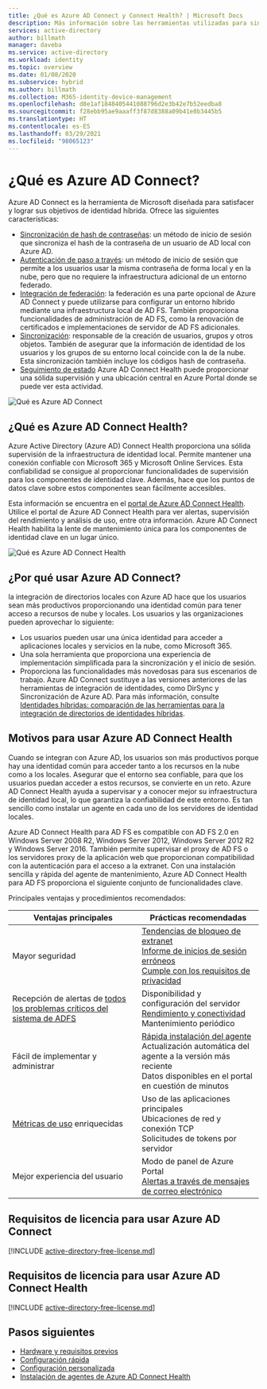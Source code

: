 ```yaml
---
title: ¿Qué es Azure AD Connect y Connect Health? | Microsoft Docs
description: Más información sobre las herramientas utilizadas para sincronizar y supervisar el entorno local con Azure AD.
services: active-directory
author: billmath
manager: daveba
ms.service: active-directory
ms.workload: identity
ms.topic: overview
ms.date: 01/08/2020
ms.subservice: hybrid
ms.author: billmath
ms.collection: M365-identity-device-management
ms.openlocfilehash: d8e1af1848405441088796d2e3b42e7b52eedba8
ms.sourcegitcommit: f28ebb95ae9aaaff3f87d8388a09b41e0b3445b5
ms.translationtype: HT
ms.contentlocale: es-ES
ms.lasthandoff: 03/29/2021
ms.locfileid: "98065123"
---
```

# <a name="what-is-azure-ad-connect"></a>¿Qué es Azure AD Connect?

Azure AD Connect es la herramienta de Microsoft diseñada para satisfacer y lograr sus objetivos de identidad híbrida.  Ofrece las siguientes características:
     
- [Sincronización de hash de contraseñas](whatis-phs.md): un método de inicio de sesión que sincroniza el hash de la contraseña de un usuario de AD local con Azure AD.
- [Autenticación de paso a través](how-to-connect-pta.md): un método de inicio de sesión que permite a los usuarios usar la misma contraseña de forma local y en la nube, pero que no requiere la infraestructura adicional de un entorno federado.
- [Integración de federación](how-to-connect-fed-whatis.md): la federación es una parte opcional de Azure AD Connect y puede utilizarse para configurar un entorno híbrido mediante una infraestructura local de AD FS. También proporciona funcionalidades de administración de AD FS, como la renovación de certificados e implementaciones de servidor de AD FS adicionales.
- [Sincronización](how-to-connect-sync-whatis.md): responsable de la creación de usuarios, grupos y otros objetos.  También de asegurar que la información de identidad de los usuarios y los grupos de su entorno local coincide con la de la nube.  Esta sincronización también incluye los códigos hash de contraseña.
- [Seguimiento de estado](whatis-azure-ad-connect.md#what-is-azure-ad-connect-health) Azure AD Connect Health puede proporcionar una sólida supervisión y una ubicación central en Azure Portal donde se puede ver esta actividad. 


![Qué es Azure AD Connect](./media/whatis-hybrid-identity/arch.png)



## <a name="what-is-azure-ad-connect-health"></a>¿Qué es Azure AD Connect Health?

Azure Active Directory (Azure AD) Connect Health proporciona una sólida supervisión de la infraestructura de identidad local. Permite mantener una conexión confiable con Microsoft 365 y Microsoft Online Services.  Esta confiabilidad se consigue al proporcionar funcionalidades de supervisión para los componentes de identidad clave. Además, hace que los puntos de datos clave sobre estos componentes sean fácilmente accesibles.

Esta información se encuentra en el [portal de Azure AD Connect Health](https://aka.ms/aadconnecthealth). Utilice el portal de Azure AD Connect Health para ver alertas, supervisión del rendimiento y análisis de uso, entre otra información. Azure AD Connect Health habilita la lente de mantenimiento única para los componentes de identidad clave en un lugar único.

![Qué es Azure AD Connect Health](./media/whatis-hybrid-identity-health/aadconnecthealth2.png)

## <a name="why-use-azure-ad-connect"></a>¿Por qué usar Azure AD Connect?
la integración de directorios locales con Azure AD hace que los usuarios sean más productivos proporcionando una identidad común para tener acceso a recursos de nube y locales. Los usuarios y las organizaciones pueden aprovechar lo siguiente:

* Los usuarios pueden usar una única identidad para acceder a aplicaciones locales y servicios en la nube, como Microsoft 365.
* Una sola herramienta que proporciona una experiencia de implementación simplificada para la sincronización y el inicio de sesión.
* Proporciona las funcionalidades más novedosas para sus escenarios de trabajo. Azure AD Connect sustituye a las versiones anteriores de las herramientas de integración de identidades, como DirSync y Sincronización de Azure AD. Para más información, consulte [Identidades híbridas: comparación de las herramientas para la integración de directorios de identidades híbridas](plan-hybrid-identity-design-considerations-tools-comparison.md).

## <a name="why-use-azure-ad-connect-health"></a>Motivos para usar Azure AD Connect Health
Cuando se integran con Azure AD, los usuarios son más productivos porque hay una identidad común para acceder tanto a los recursos en la nube como a los locales. Asegurar que el entorno sea confiable, para que los usuarios puedan acceder a estos recursos, se convierte en un reto.  Azure AD Connect Health ayuda a supervisar y a conocer mejor su infraestructura de identidad local, lo que garantiza la confiabilidad de este entorno. Es tan sencillo como instalar un agente en cada uno de los servidores de identidad locales.

Azure AD Connect Health para AD FS es compatible con AD FS 2.0 en Windows Server 2008 R2, Windows Server 2012, Windows Server 2012 R2 y Windows Server 2016. También permite supervisar el proxy de AD FS o los servidores proxy de la aplicación web que proporcionan compatibilidad con la autenticación para el acceso a la extranet. Con una instalación sencilla y rápida del agente de mantenimiento, Azure AD Connect Health para AD FS proporciona el siguiente conjunto de funcionalidades clave.

Principales ventajas y procedimientos recomendados:

|Ventajas principales|Prácticas recomendadas|
|-----|-----|
|Mayor seguridad|[Tendencias de bloqueo de extranet](how-to-connect-health-adfs.md#usage-analytics-for-ad-fs)</br>[Informe de inicios de sesión erróneos](how-to-connect-health-adfs-risky-ip.md)</br>[Cumple con los requisitos de privacidad](reference-connect-health-user-privacy.md)|
|Recepción de alertas de [todos los problemas críticos del sistema de ADFS](how-to-connect-health-alert-catalog.md#alerts-for-active-directory-federation-services)|Disponibilidad y configuración del servidor</br>[Rendimiento y conectividad](how-to-connect-health-adfs.md#performance-monitoring-for-ad-fs)</br>Mantenimiento periódico|
|Fácil de implementar y administrar|[Rápida instalación del agente](how-to-connect-health-agent-install.md#install-the-agent-for-ad-fs)</br>Actualización automática del agente a la versión más reciente</br>Datos disponibles en el portal en cuestión de minutos|
[Métricas de uso](how-to-connect-health-adfs.md#usage-analytics-for-ad-fs) enriquecidas|Uso de las aplicaciones principales</br>Ubicaciones de red y conexión TCP</br>Solicitudes de tokens por servidor|
|Mejor experiencia del usuario|Modo de panel de Azure Portal</br>[Alertas a través de mensajes de correo electrónico](how-to-connect-health-adfs.md#alerts-for-ad-fs)|


## <a name="license-requirements-for-using-azure-ad-connect"></a>Requisitos de licencia para usar Azure AD Connect

[!INCLUDE [active-directory-free-license.md](../../../includes/active-directory-free-license.md)]

## <a name="license-requirements-for-using-azure-ad-connect-health"></a>Requisitos de licencia para usar Azure AD Connect Health
[!INCLUDE [active-directory-free-license.md](../../../includes/active-directory-p1-license.md)]

## <a name="next-steps"></a>Pasos siguientes

- [Hardware y requisitos previos](how-to-connect-install-prerequisites.md) 
- [Configuración rápida](how-to-connect-install-express.md)
- [Configuración personalizada](how-to-connect-install-custom.md)
- [Instalación de agentes de Azure AD Connect Health](how-to-connect-health-agent-install.md)
